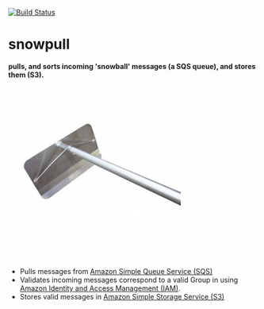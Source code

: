 [![Build Status](https://travis-ci.org/secretagentsnowman/snowpull.svg)](https://travis-ci.org/secretagentsnowman/snowpull)

snowpull
========

__pulls, and sorts incoming 'snowball' messages (a SQS queue), and stores them (S3).__

![Snowpull](snowpull.jpg)

-  Pulls messages from  [Amazon Simple Queue Service (SQS)](http://aws.amazon.com/sqs/)
-  Validates incoming messages correspond to a valid Group in using [Amazon Identity and Access Management (IAM)](http://aws.amazon.com/iam/).
-  Stores valid messages in [Amazon Simple Storage Service (S3)](http://aws.amazon.com/s3/)
